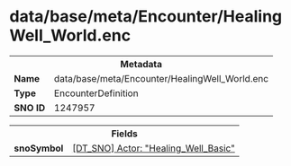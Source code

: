 <h1>data/base/meta/Encounter/HealingWell_World.enc</h1><table><tr><th colspan="100%">Metadata</th></tr><tr><td><b>Name</b></td><td>data/base/meta/Encounter/HealingWell_World.enc</td></tr><tr><td><b>Type</b></td><td>EncounterDefinition</td></tr><tr><td><b>SNO ID</b></td><td>1247957</td></tr></table>

<table><tr><th colspan="100%">Fields</th></tr><tr><td><b>snoSymbol</b></td><td><a href="..\Actor\Healing_Well_Basic.acr.md">[DT_SNO] Actor: "Healing_Well_Basic"</a></td></tr></table>


